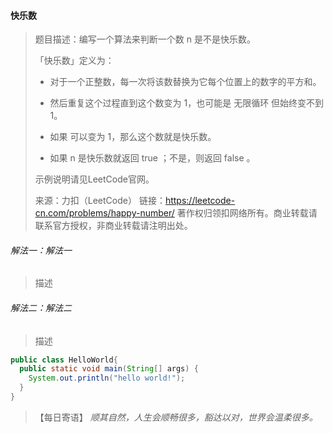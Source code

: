 #### 快乐数

> 题目描述：编写一个算法来判断一个数 n 是不是快乐数。
>
> 「快乐数」定义为：
>
> - 对于一个正整数，每一次将该数替换为它每个位置上的数字的平方和。
>
> - 然后重复这个过程直到这个数变为 1，也可能是 无限循环 但始终变不到 1。
> - 如果 可以变为  1，那么这个数就是快乐数。
> - 如果 n 是快乐数就返回 true ；不是，则返回 false 。
>
> 示例说明请见LeetCode官网。
>
> 来源：力扣（LeetCode）
> 链接：https://leetcode-cn.com/problems/happy-number/
> 著作权归领扣网络所有。商业转载请联系官方授权，非商业转载请注明出处。

###### 解法一：解法一

> 描述

###### 解法二：解法二

> 描述

```java
public class HelloWorld{
  public static void main(String[] args) {
    System.out.println("hello world!");
  }
}
```

> 【每日寄语】 *顺其自然，人生会顺畅很多，豁达以对，世界会温柔很多。* 

